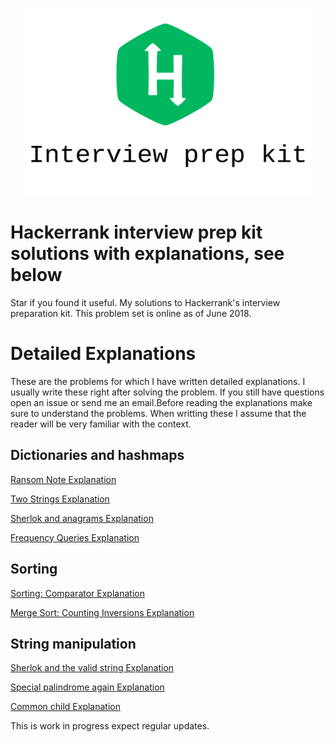 <p align="center">
  <img width="460" height="300" src="logo.svg">
</p>

# Hackerrank interview prep kit solutions with explanations, see below
Star if you found it useful.
My solutions to Hackerrank's interview preparation kit.
This problem set is online as of June 2018.


# Detailed Explanations
These are the problems for which I have written detailed explanations. I usually write these right after solving the problem. If you still have questions open an issue or send me an email.Before reading the explanations make sure to understand the problems. When writting these I assume that the reader will be very familiar with the context.

## Dictionaries and hashmaps
[Ransom Note Explanation](https://medium.com/carlosbf/hash-tables-ransom-note-solution-76ffe7b4d010)

[Two Strings Explanation](https://medium.com/carlosbf/two-strings-solution-d6cff7f5c11c)

[Sherlok and anagrams Explanation](https://medium.com/carlosbf/sherlock-and-anagrams-solution-6ed20bf7c815)

[Frequency Queries Explanation](https://medium.com/carlosbf/frequency-queries-solution-e776d6ac3aa6)

## Sorting

[Sorting: Comparator Explanation](https://medium.com/@carlosbf/sorting-comparator-solution-84f2c12e8c47)

[Merge Sort: Counting Inversions Explanation](https://medium.com/@carlosbf/merge-sort-counting-inversions-solution-46a0b311b20a)

## String manipulation

[Sherlok and the valid string Explanation](https://medium.com/@carlosbf/sherlock-and-the-valid-string-solution-8611ecc9e0d5)

[Special palindrome again Explanation](https://medium.com/carlosbf/special-palindrome-again-solution-80a31ef3c26c)

[Common child Explanation](https://medium.com/carlosbf/common-child-solution-2e3d6dfb2004)

This is work in progress expect regular updates.
